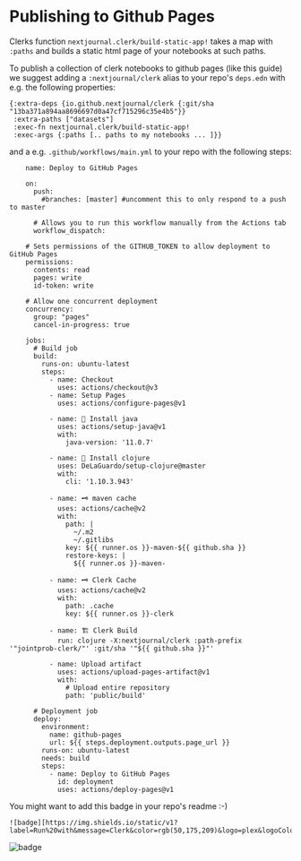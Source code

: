 # Publishing to Github Pages

Clerks function `nextjournal.clerk/build-static-app!` takes a map with `:paths` and builds a static html page of your notebooks at such paths.  

To publish a collection of clerk notebooks to github pages (like this guide) we suggest adding a `:nextjournal/clerk` alias to your repo's `deps.edn` with e.g. the following properties:

    {:extra-deps {io.github.nextjournal/clerk {:git/sha "13ba371a894aa8696697d0a47cf715296c35e4b5"}}
     :extra-paths ["datasets"]
     :exec-fn nextjournal.clerk/build-static-app!
     :exec-args {:paths [.. paths to my notebooks ... ]}}

and a e.g. `.github/workflows/main.yml` to your repo with the following steps:


        name: Deploy to GitHub Pages
        
        on:
          push:
            #branches: [master] #uncomment this to only respond to a push to master
        
          # Allows you to run this workflow manually from the Actions tab
          workflow_dispatch:
        
        # Sets permissions of the GITHUB_TOKEN to allow deployment to GitHub Pages
        permissions:
          contents: read
          pages: write
          id-token: write
        
        # Allow one concurrent deployment
        concurrency:
          group: "pages"
          cancel-in-progress: true
        
        jobs:
          # Build job
          build:
            runs-on: ubuntu-latest
            steps:
              - name: Checkout
                uses: actions/checkout@v3
              - name: Setup Pages
                uses: actions/configure-pages@v1
        
              - name: 🔧 Install java
                uses: actions/setup-java@v1
                with:
                  java-version: '11.0.7'
        
              - name: 🔧 Install clojure
                uses: DeLaGuardo/setup-clojure@master
                with:
                  cli: '1.10.3.943'
        
              - name: 🗝 maven cache
                uses: actions/cache@v2
                with:
                  path: |
                    ~/.m2
                    ~/.gitlibs
                  key: ${{ runner.os }}-maven-${{ github.sha }}
                  restore-keys: |
                    ${{ runner.os }}-maven-
        
              - name: 🗝 Clerk Cache
                uses: actions/cache@v2
                with:
                  path: .cache
                  key: ${{ runner.os }}-clerk
        
              - name: 🏗 Clerk Build
                run: clojure -X:nextjournal/clerk :path-prefix '"jointprob-clerk/"' :git/sha '"${{ github.sha }}"'
        
              - name: Upload artifact
                uses: actions/upload-pages-artifact@v1
                with:
                  # Upload entire repository
                  path: 'public/build'
        
          # Deployment job
          deploy:
            environment:
              name: github-pages
              url: ${{ steps.deployment.outputs.page_url }}
            runs-on: ubuntu-latest
            needs: build
            steps:
              - name: Deploy to GitHub Pages
                id: deployment
                uses: actions/deploy-pages@v1

    
You might want to add this badge in your repo's readme :-)

    ![badge][https://img.shields.io/static/v1?label=Run%20with&message=Clerk&color=rgb(50,175,209)&logo=plex&logoColor=rgb(50,175,209)]

![badge][badgeURL]

[badgeURL]: https://img.shields.io/static/v1?label=Run%20with&message=Clerk&color=rgb(50,175,209)&logo=plex&logoColor=rgb(50,175,209)
